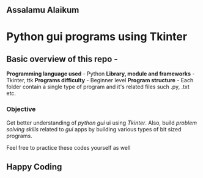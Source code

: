 ## Assalamu Alaikum 

# Python gui programs using Tkinter



## Basic overview of this repo -

**Programming language used** - Python
**Library, module and frameworks** - Tkinter, ttk
**Programs difficulty** - Beginner level
**Program structure** - Each folder contain a single type of program and it's related files such .py, .txt etc.

### Objective
Get better understanding of *python* *gui* ui using *Tkinter*. Also, build *problem solving skills* related to *gui* apps by building various types of bit sized programs.

Feel free to practice these codes yourself as well

## Happy Coding